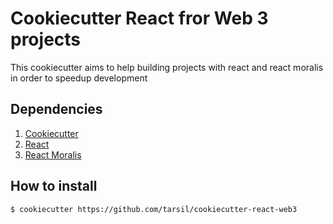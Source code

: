 # Cookiecutter React fror Web 3 projects

This cookiecutter aims to help building projects with react
and react moralis in order to speedup development

## Dependencies

1. [Cookiecutter](https://cookiecutter.readthedocs.io/en/latest/)
2. [React](https://reactjs.org/docs/create-a-new-react-app.html)
3. [React Moralis](https://docs.moralis.io/moralis-server/tools/react-moralis)

## How to install

```shell
$ cookiecutter https://github.com/tarsil/cookiecutter-react-web3
```
